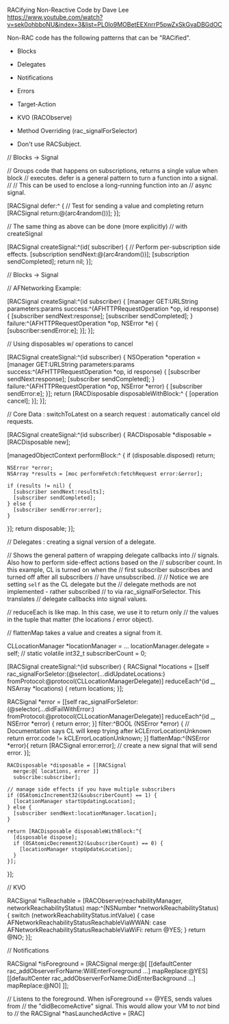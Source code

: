 RACifying Non-Reactive Code by Dave Lee
https://www.youtube.com/watch?v=sek0ohbboNU&index=3&list=PL0lo9MOBetEEXnrrP5pwZxSkGvaDBGdOC

Non-RAC code has the following patterns that can be "RACified".

* Blocks
* Delegates
* Notifications
* Errors
* Target-Action
* KVO (RACObserve)
* Method Overriding (rac_signalForSelector)


* Don't use RACSubject.



// Blocks -> Signal

// Groups code that happens on subscriptions, returns a single value when block
// executes. defer is a general pattern to turn a function into a signal.
//
// This can be used to enclose a long-running function into an
// async signal.

[RACSignal defer:^ {
  // Test for sending a value and completing
  return [RACSignal return:@(arc4random())];
}];

// The same thing as above can be done (more explicitly)
// with createSignal

[RACSignal createSignal:^(id(<RACSubscriber> subscriber) {
  // Perform per-subscription side effects.
  [subscription sendNext:@(arc4random())];
  [subscription sendCompleted];
  return nil;
}];

// Blocks -> Signal

// AFNetworking Example:

[RACSignal createSignal:^(id<RACSubscriber> subscriber) {
  [manager GET:URLString parameters:params
    success:^(AFHTTPRequestOperation *op, id response) {
      [subscriber sendNext:response];
      [subscriber sendCompleted];
    }
    failure:^(AFHTTPRequestOperation *op, NSError *e) {
      [subscriber:sendError:e];
    }];
}];

// Using disposables w/ operations to cancel

[RACSignal createSignal:^(id<RACSubscriber> subscriber) {
  NSOperation *operation = [manager GET:URLString parameters:params
    success:^(AFHTTPRequestOperation *op, id response) {
      [subscriber sendNext:response];
      [subscriber sendCompleted];
    } failure:^(AFHTTPRequestOperation *op, NSError *error) {
      [subscriber sendError:e];
    }];
  return [RACDisposable disposableWithBlock:^ {
    [operation cancel];
  }];
}];


// Core Data : switchToLatest on a search request : automatically cancel old requests.

[RACSignal createSignal:^(id<RACSubscriber> subscriber) {
  RACDisposable *disposable = [RACDisposable new];

  [managedObjectContext performBlock:^ {
    if (disposable.disposed) return;

    NSError *error;
    NSArray *results = [moc performFetch:fetchRequest error:&error];

    if (results != nil) {
      [subscriber sendNext:results];
      [subscriber sendCompleted];
    } else {
      [subscriber sendError:error];
    }
  }];
  return disposable;
}];


// Delegates : creating a signal version of a delegate.

// Shows the general pattern of wrapping delegate callbacks into
// signals. Also how to perform side-effect actions based on the
// subscriber count. In this example, CL is turned on when the
// first subscriber subscribes and turned off after all subscribers
// have unsubscribed.
//
// Notice we are setting `self` as the CL delegate but the
// delegate methods are not implemented - rather subscribed
// to via rac_signalForSelector. This translates
// delegate callbacks into signal values.

// reduceEach is like map. In this case, we use it to return only
// the values in the tuple that matter (the locations / error object).

// flattenMap takes a value and creates a signal from it.

CLLocationManager *locationManager = ...
locationManager.delegate = self; //
static volatile int32_t subscriberCount = 0;

[RACSignal createSignal:^(id<RACSubscriber> subscriber) {
  RACSignal *locations = [[self rac_signalForSeletor:(@selector(...didUpdateLocations:)
    fromProtocol:@protocol(CLLocationManagerDelegate)]
    reduceEach^(id _, NSArray *locations) {
      return locations;
    }];

  RACSignal *error = [[self rac_signalForSeletor:(@selector(...didFailWithError:)
    fromProtocol:@protocol(CLLocationManagerDelegate)]
    reduceEach^(id _, NSError *error) {
      return error;
    }]
    filter:^BOOL (NSError *error) {
      // Documentation says CL will keep trying after kCLErrorLocationUnknown
      return error.code != kCLErrorLocationUnknown;
    }]
    flattenMap:^(NSError *error){
      return [RACSignal error:error]; // create a new signal that will send error.
    }];

    RACDisposable *disposable = [[RACSignal
      merge:@[ locations, error ]]
      subscribe:subscriber];

    // manage side effects if you have multiple subscribers
    if (OSAtomicIncrement32(&subscriberCount) == 1) {
      [locationManager startUpdatingLocation];
    } else {
      [subscriber sendNext:locationManager.location];
    }

    return [RACDisposable disposableWithBlock:^{
      [disposable dispose];
      if (OSAtomicDecrement32(&subscriberCount) == 0) {
        [locationManager stopUpdateLocation];
      }
    }];
}];



// KVO

RACSignal *isReachable = [RACObserve(reachabilityManager, networkReachabilityStatus)
  map:^(NSNumber *networkReachabilityStatus) {
    switch (networkReachabilityStatus.intValue) {
      case AFNetworkReachabilityStatusReachableViaWWAN:
      case AFNetworkReachabilityStatusReachableViaWiFi:
        return @YES;
    }
    return @NO;
  }];

// Notifications

RACSignal *isForeground = [RACSignal merge:@[
  [[defaultCenter rac_addObserverForName:WillEnterForeground ...]
    mapReplace:@YES]
  [[defaultCenter rac_addObserverForName:DidEnterBackground ...]
    mapReplace:@NO]
]];


// Listens to the foreground. When isForeground == @YES, sends values from
// the "didBecomeActive" signal. This would allow your VM to *not* bind to
// the
RACSignal *hasLaunchedActive = [RAC]
